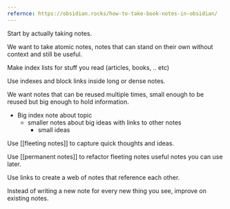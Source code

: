 ```yaml
---
refernce: https://obsidian.rocks/how-to-take-book-notes-in-obsidian/
---
```




Start by actually taking notes.

We want to take atomic notes, notes that can stand on their own without context and still be useful.

Make index lists for stuff you read (articles, books, .. etc)

Use indexes and block links inside long or dense notes.

We want notes that can be reused multiple times, small enough to be reused but big enough to hold information.

- Big index note about topic
    - smaller notes about big ideas with links to other notes
        -   small ideas

Use [[fleeting notes]] to capture quick thoughts and ideas.

Use [[permanent notes]] to refactor fleeting notes useful notes you can use later.

Use links to create a web of notes that reference each other.

Instead of writing a new note for every new thing you see, improve on existing notes.